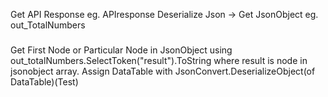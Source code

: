 Get API Response eg. APIresponse
Deserialize Json -> Get JsonObject eg. out_TotalNumbers
###

Get First Node or Particular Node in JsonObject using out_totalNumbers.SelectToken("result").ToString where result is node in jsonobject array.
Assign DataTable with JsonConvert.DeserializeObject(of DataTable)(Test)


